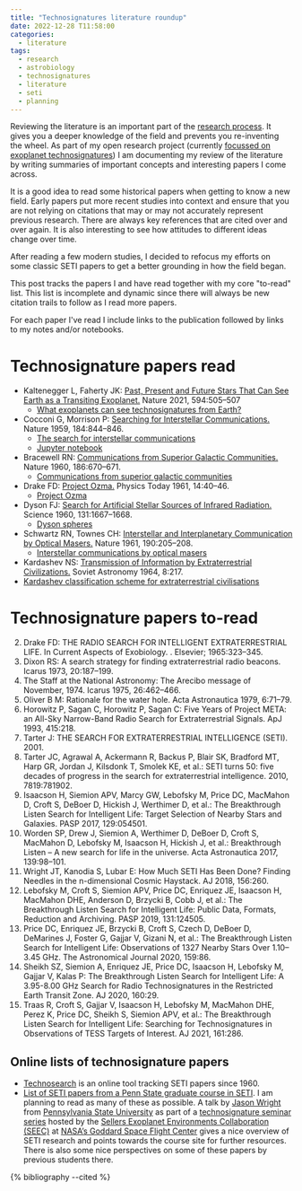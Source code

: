 ```yaml
---
title: "Technosignatures literature roundup"
date: 2022-12-28 T11:58:00
categories:
  - literature
tags:
  - research
  - astrobiology
  - technosignatures
  - literature
  - seti
  - planning
---
```

Reviewing the literature is an important part of the [research process][my-research-process]. It gives you a deeper knowledge of the field and prevents you re-inventing the wheel. As part of my open research project (currently [focussed on exoplanet technosignatures][why-technosignatures]) I am documenting my review of the literature by writing summaries of important concepts and interesting papers I come across.

It is a good idea to read some historical papers when getting to know a new field. Early papers put more recent studies into context and ensure that you are not relying on citations that may or may not accurately represent previous research. There are always key references that are cited over and over again. It is also interesting to see how attitudes to different ideas change over time. 

After reading a few modern studies, I decided to refocus my efforts on some classic SETI papers to get a better grounding in how the field began. 

This post tracks the papers I and have read together with my core "to-read" list. This list is incomplete and dynamic since there will always be new citation trails to follow as I read more papers. 

For each paper I've read I include links to the publication followed by links to my notes and/or notebooks.

# Technosignature papers read

- Kaltenegger L, Faherty JK: [Past, Present and Future Stars That Can See Earth as a Transiting Exoplanet.][kaltenegger-2021-paper] Nature 2021, 594:505–507
  - [What exoplanets can see technosignatures from Earth?][kaltenegger-2021-notes]
- Cocconi G, Morrison P: [Searching for Interstellar Communications.][cocconi-morrison-1959-paper] Nature 1959, 184:844–846.
  - [The search for interstellar communications][cocconi-morrison-1959-notes]
  - [Jupyter notebook][cocconi-morrison-1959-jupyter]
- Bracewell RN: [Communications from Superior Galactic Communities.][bracewell-1960-paper] Nature 1960, 186:670–671.
  - [Communications from superior galactic communities][bracewell-1960-notes]
- Drake FD: [Project Ozma.][drake-1961-paper] Physics Today 1961, 14:40–46.
  - [Project Ozma][drake-1961-notes]
- Dyson FJ: [Search for Artificial Stellar Sources of Infrared Radiation.][dyson-1960-paper] Science 1960, 131:1667–1668.
  - [Dyson spheres][dyson-1960-notes]
- Schwartz RN, Townes CH: [Interstellar and Interplanetary Communication by Optical Masers.][schwartz-townes-1961-paper] Nature 1961, 190:205–208.
  - [Interstellar communications by optical masers][schwartz-townes-1961-notes]
-	Kardashev NS: [Transmission of Information by Extraterrestrial Civilizations.][kardashev-1964-paper] Soviet Astronomy 1964, 8:217.
  - [Kardashev classification scheme for extraterrestrial civilisations][kardashev-1964-notes] 


# Technosignature papers to-read
2. 	Drake FD: THE RADIO SEARCH FOR INTELLIGENT EXTRATERRESTRIAL LIFE. In Current Aspects of Exobiology. . Elsevier; 1965:323–345.
3. 	Dixon RS: A search strategy for finding extraterrestrial radio beacons. Icarus 1973, 20:187–199.
4. 	The Staff at the National Astronomy: The Arecibo message of November, 1974. Icarus 1975, 26:462–466.
5. 	Oliver B M: Rationale for the water hole. Acta Astronautica 1979, 6:71–79.
6. 	Horowitz P, Sagan C, Horowitz P, Sagan C: Five Years of Project META: an All-Sky Narrow-Band Radio Search for Extraterrestrial Signals. ApJ 1993, 415:218.
7. 	Tarter J: THE SEARCH FOR EXTRATERRESTRIAL INTELLIGENCE (SETI). 2001.
8.  Tarter JC, Agrawal A, Ackermann R, Backus P, Blair SK, Bradford MT, Harp GR, Jordan J, Kilsdonk T, Smolek KE, et al.: SETI turns 50: five decades of progress in the search for extraterrestrial intelligence. 2010, 7819:781902.
9.  Isaacson H, Siemion APV, Marcy GW, Lebofsky M, Price DC, MacMahon D, Croft S, DeBoer D, Hickish J, Werthimer D, et al.: The Breakthrough Listen Search for Intelligent Life: Target Selection of Nearby Stars and Galaxies. PASP 2017, 129:054501.
10. Worden SP, Drew J, Siemion A, Werthimer D, DeBoer D, Croft S, MacMahon D, Lebofsky M, Isaacson H, Hickish J, et al.: Breakthrough Listen – A new search for life in the universe. Acta Astronautica 2017, 139:98–101.
11. Wright JT, Kanodia S, Lubar E: How Much SETI Has Been Done? Finding Needles in the n-dimensional Cosmic Haystack. AJ 2018, 156:260.
12. Lebofsky M, Croft S, Siemion APV, Price DC, Enriquez JE, Isaacson H, MacMahon DHE, Anderson D, Brzycki B, Cobb J, et al.: The Breakthrough Listen Search for Intelligent Life: Public Data, Formats, Reduction and Archiving. PASP 2019, 131:124505.
13. Price DC, Enriquez JE, Brzycki B, Croft S, Czech D, DeBoer D, DeMarines J, Foster G, Gajjar V, Gizani N, et al.: The Breakthrough Listen Search for Intelligent Life: Observations of 1327 Nearby Stars Over 1.10–3.45 GHz. The Astronomical Journal 2020, 159:86.
14. Sheikh SZ, Siemion A, Enriquez JE, Price DC, Isaacson H, Lebofsky M, Gajjar V, Kalas P: The Breakthrough Listen Search for Intelligent Life: A 3.95-8.00 GHz Search for Radio Technosignatures in the Restricted Earth Transit Zone. AJ 2020, 160:29.
15. Traas R, Croft S, Gajjar V, Isaacson H, Lebofsky M, MacMahon DHE, Perez K, Price DC, Sheikh S, Siemion APV, et al.: The Breakthrough Listen Search for Intelligent Life: Searching for Technosignatures in Observations of TESS Targets of Interest. AJ 2021, 161:286.

## Online lists of technosignature papers
- [Technosearch][technosearch] is an online tool tracking SETI papers since 1960.
- [List of SETI papers from a Penn State graduate course in SETI][penn-seti-papers]. I am planning to read as many of these as possible. A talk by [Jason Wright][jason-wright] from [Pennsylvania State University][penn-state] as part of a [technosignature seminar series][technosignatures-seminars] hosted by the [Sellers Exoplanet Environments Collaboration (SEEC)][seec] at [NASA’s Goddard Space Flight Center][gsfc] gives a nice overview of SETI research and points towards the course site for further resources. There is also some nice perspectives on some of these papers by previous students there. 


{% bibliography --cited %}

[bracewell-1960-notes]: https://open-research.gemmadanks.com/literature/communications-superior-galactic-communities/
[bracewell-1960-paper]: https://www.nature.com/articles/186670a0

[cocconi-morrison-1959-jupyter]: https://github.com/gemmadanks/technosignatures/blob/main/radio-seti/interstellar-communications/interstellar-communications.ipynb
[cocconi-morrison-1959-notes]: https://open-research.gemmadanks.com/literature/search-for-interstellar-communications/
[cocconi-morrison-1959-paper]: https://www.nature.com/articles/184844a0

[drake-1961-paper]: https://physicstoday.scitation.org/doi/10.1063/1.3057500
[drake-1961-notes]: https://open-research.gemmadanks.com/literature/project-ozma/

[dyson-1960-paper]: https://www.science.org/doi/10.1126/science.131.3414.1667
[dyson-1960-notes]: https://open-research.gemmadanks.com/literature/dyson-spheres/

[gsfc]: https://www.nasa.gov/goddard
[jason-wright]: https://sites.psu.edu/astrowright/jason-t-wright-assistant-professor-of-astronomy-and-astrophysics/

[kaltenegger-2021-notes]: https://open-research.gemmadanks.com/literature/what-exoplanets-can-see-earth/
[kaltenegger-2021-paper]: https://www.nature.com/articles/s41586-021-03596-y

[kardashev-1964-paper]: https://adsabs.harvard.edu/full/1964SvA.....8..217K
[kardashev-1964-notes]: https://open-research.gemmadanks.com/literature/kardashev-civilisations/

[my-research-process]: https://open-research.gemmadanks.com/planning/my-research-process/
[nature]: https://www.nature.com/
[penn-state]: https://www.psu.edu/
[penn-seti-course]: https://sites.psu.edu/seticourse/ 
[penn-seti-papers]: https://sites.psu.edu/seticourse/the-papers/
[seec]: https://seec.gsfc.nasa.gov/about.html

[schwartz-townes-1961-paper]: https://www.nature.com/articles/190205a0
[schwartz-townes-1961-notes]: https://open-research.gemmadanks.com/literature/origins-of-optical-seti/


[technosearch]: https://technosearch.seti.org/

[technosignatures]: https://open-research.gemmadanks.com/notes/technosignatures/
[technosignatures-seminars]: https://seec.gsfc.nasa.gov/Events/technosignatureSeminars.html
[why-technosignatures]: https://open-research.gemmadanks.com/planning/my-next-research-topic-technosignatures/

<script src="https://polyfill.io/v3/polyfill.min.js?features=es6"></script>
<script id="MathJax-script" async src="https://cdn.jsdelivr.net/npm/mathjax@3/es5/tex-mml-chtml.js"></script>